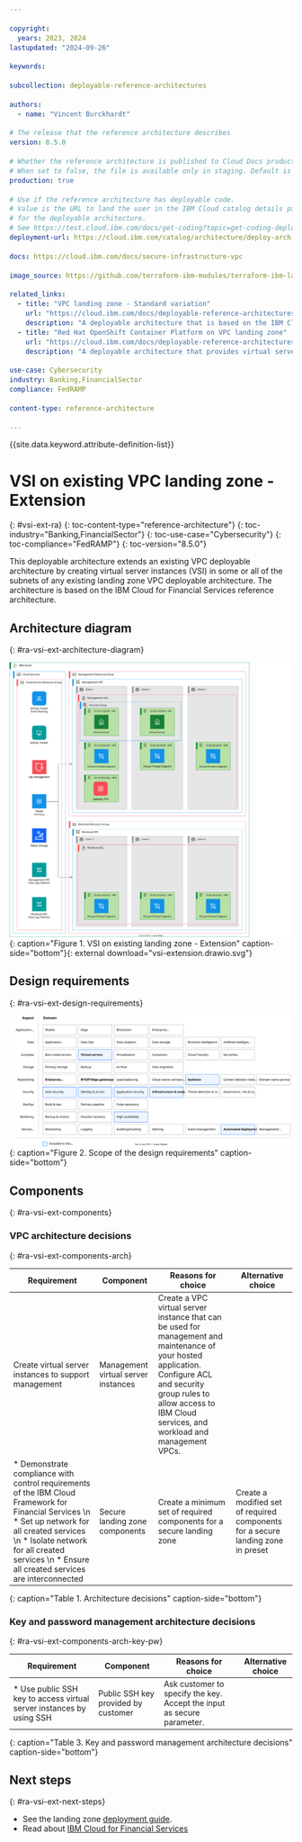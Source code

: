 ```yaml
---

copyright:
  years: 2023, 2024
lastupdated: "2024-09-26"

keywords:

subcollection: deployable-reference-architectures

authors:
  - name: "Vincent Burckhardt"

# The release that the reference architecture describes
version: 8.5.0

# Whether the reference architecture is published to Cloud Docs production.
# When set to false, the file is available only in staging. Default is false.
production: true

# Use if the reference architecture has deployable code.
# Value is the URL to land the user in the IBM Cloud catalog details page
# for the deployable architecture.
# See https://test.cloud.ibm.com/docs/get-coding?topic=get-coding-deploy-button
deployment-url: https://cloud.ibm.com/catalog/architecture/deploy-arch-ibm-slz-vsi-ef663980-4c71-4fac-af4f-4a510a9bcf68-global

docs: https://cloud.ibm.com/docs/secure-infrastructure-vpc

image_source: https://github.com/terraform-ibm-modules/terraform-ibm-landing-zone/blob/main/reference-architectures/vsi-extension.drawio.svg

related_links:
  - title: "VPC landing zone - Standard variation"
    url: "https://cloud.ibm.com/docs/deployable-reference-architectures?topic=deployable-reference-architectures-vsi-ra"
    description: "A deployable architecture that is based on the IBM Cloud for Financial Services reference and that provides virtual servers in a secure VPC for your workloads."
  - title: "Red Hat OpenShift Container Platform on VPC landing zone"
    url: "https://cloud.ibm.com/docs/deployable-reference-architectures?topic=deployable-reference-architectures-ocp-ra"
    description: "A deployable architecture that provides virtual servers in a secure VPC for your workloads."

use-case: Cybersecurity
industry: Banking,FinancialSector
compliance: FedRAMP

content-type: reference-architecture

---
```


{{site.data.keyword.attribute-definition-list}}

# VSI on existing VPC landing zone - Extension
{: #vsi-ext-ra}
{: toc-content-type="reference-architecture"}
{: toc-industry="Banking,FinancialSector"}
{: toc-use-case="Cybersecurity"}
{: toc-compliance="FedRAMP"}
{: toc-version="8.5.0"}

This deployable architecture extends an existing VPC deployable architecture by creating virtual server instances (VSI) in some or all of the subnets of any existing landing zone VPC deployable architecture. The architecture is based on the IBM Cloud for Financial Services reference architecture.

## Architecture diagram
{: #ra-vsi-ext-architecture-diagram}

![Architecture diagram for adding a VSI to a landing zone deployable architecture](vsi-extension.drawio.svg "Architecture diagram for adding a VSI to a landing zone deployable architecture"){: caption="Figure 1. VSI on existing landing zone - Extension" caption-side="bottom"}{: external download="vsi-extension.drawio.svg"}

## Design requirements
{: #ra-vsi-ext-design-requirements}

![Design requirements for VSI on VPC landing zone](heat-map-deploy-arch-slz-vsi-extension.svg "Design requirements"){: caption="Figure 2. Scope of the design requirements" caption-side="bottom"}



## Components
{: #ra-vsi-ext-components}

### VPC architecture decisions
{: #ra-vsi-ext-components-arch}

| Requirement | Component | Reasons for choice | Alternative choice |
|-------------|-----------|--------------------|--------------------|
| Create virtual server instances to support management | Management virtual server instances | Create a VPC virtual server instance that can be used for management and maintenance of your hosted application. Configure ACL and security group rules to allow access to IBM Cloud services, and workload and management VPCs. | |
| * Demonstrate compliance with control requirements of the IBM Cloud Framework for Financial Services  \n * Set up network for all created services  \n * Isolate network for all created services  \n * Ensure all created services are interconnected | Secure landing zone components | Create a minimum set of required components for a secure landing zone | Create a modified set of required components for a secure landing zone in preset |
{: caption="Table 1. Architecture decisions" caption-side="bottom"}

### Key and password management architecture decisions
{: #ra-vsi-ext-components-arch-key-pw}

| Requirement | Component | Reasons for choice | Alternative choice |
|-------------|-----------|--------------------|--------------------|
| * Use public SSH key to access virtual server instances by using SSH | Public SSH key provided by customer | Ask customer to specify the key. Accept the input as secure parameter. | |
{: caption="Table 3. Key and password management architecture decisions" caption-side="bottom"}



## Next steps
{: #ra-vsi-ext-next-steps}

- See the landing zone [deployment guide](https://cloud.ibm.com/docs/secure-infrastructure-vpc?topic=secure-infrastructure-vpc-overview).
- Read about [IBM Cloud for Financial Services](/docs/framework-financial-services?topic=framework-financial-services-about)
